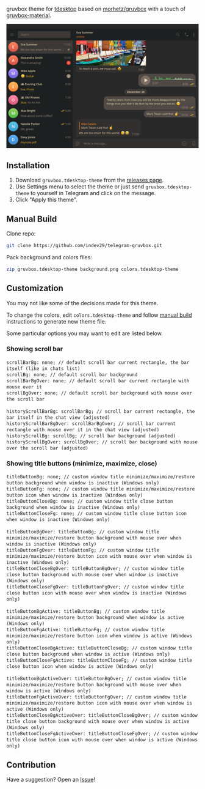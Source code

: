 gruvbox theme for [tdesktop](https://github.com/telegramdesktop/tdesktop) based on [morhetz/gruvbox](https://github.com/morhetz/gruvbox) with a touch of [gruvbox-material](https://github.com/sainnhe/gruvbox-material).

![Screenshot](./screenshot.png)

## Installation

1. Download `gruvbox.tdesktop-theme` from the [releases page](https://github.com/indev29/telegram-gruvbox/releases).
2. Use Settings menu to select the theme or just send `gruvbox.tdesktop-theme` to yourself in Telegram and click on the message.
3. Click "Apply this theme".

## Manual Build

Clone repo:
```bash
git clone https://github.com/indev29/telegram-gruvbox.git
```

Pack background and colors files: 
```bash
zip gruvbox.tdesktop-theme background.png colors.tdesktop-theme
```

## Customization

You may not like some of the decisions made for this theme.

To change the colors, edit `colors.tdesktop-theme` and follow [manual build](#manual-build) instructions to generate new theme file.

Some particular options you may want to edit are listed below.

### Showing scroll bar

```
scrollBarBg: none; // default scroll bar current rectangle, the bar itself (like in chats list)
scrollBg: none; // default scroll bar background
scrollBarBgOver: none; // default scroll bar current rectangle with mouse over it
scrollBgOver: none; // default scroll bar background with mouse over the scroll bar

historyScrollBarBg: scrollBarBg; // scroll bar current rectangle, the bar itself in the chat view (adjusted)
historyScrollBarBgOver: scrollBarBgOver; // scroll bar current rectangle with mouse over it in the chat view (adjusted)
historyScrollBg: scrollBg; // scroll bar background (adjusted)
historyScrollBgOver: scrollBgOver; // scroll bar background with mouse over the scroll bar (adjusted)
```

### Showing title buttons (minimize, maximize, close)

```
titleButtonBg: none; // custom window title minimize/maximize/restore button background when window is inactive (Windows only)
titleButtonFg: none; // custom window title minimize/maximize/restore button icon when window is inactive (Windows only)
titleButtonCloseBg: none; // custom window title close button background when window is inactive (Windows only)
titleButtonCloseFg: none; // custom window title close button icon when window is inactive (Windows only)

titleButtonBgOver: titleButtonBg; // custom window title minimize/maximize/restore button background with mouse over when window is inactive (Windows only)
titleButtonFgOver: titleButtonFg; // custom window title minimize/maximize/restore button icon with mouse over when window is inactive (Windows only)
titleButtonCloseBgOver: titleButtonBgOver; // custom window title close button background with mouse over when window is inactive (Windows only)
titleButtonCloseFgOver: titleButtonFgOver; // custom window title close button icon with mouse over when window is inactive (Windows only)

titleButtonBgActive: titleButtonBg; // custom window title minimize/maximize/restore button background when window is active (Windows only)
titleButtonFgActive: titleButtonFg; // custom window title minimize/maximize/restore button icon when window is active (Windows only)
titleButtonCloseBgActive: titleButtonCloseBg; // custom window title close button background when window is active (Windows only)
titleButtonCloseFgActive: titleButtonCloseFg; // custom window title close button icon when window is active (Windows only)

titleButtonBgActiveOver: titleButtonBgOver; // custom window title minimize/maximize/restore button background with mouse over when window is active (Windows only)
titleButtonFgActiveOver: titleButtonFgOver; // custom window title minimize/maximize/restore button icon with mouse over when window is active (Windows only)
titleButtonCloseBgActiveOver: titleButtonCloseBgOver; // custom window title close button background with mouse over when window is active (Windows only)
titleButtonCloseFgActiveOver: titleButtonCloseFgOver; // custom window title close button icon with mouse over when window is active (Windows only)
```

## Contribution

Have a suggestion? Open an [Issue](https://github.com/indev29/telegram-gruvbox/issues)!
